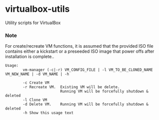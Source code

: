 # virtualbox-utils
Utility scripts for VirtualBox


### Note 
For create/recreate VM functions, it is assumed that the provided ISO file contains either a kickstart or a preseeded ISO image that power offs after installation is complete..


```
Usage: 
        vm-manager (-c|-r) VM_CONFIG_FILE | -l VM_TO_BE_CLONED_NAME VM_NEW_NAME | -d VM_NAME | -h

        -c Create VM
        -r Recreate VM.  Existing VM will be delete.
                         Running VM will be forcefully shutdown & deleted
        -l Clone VM
        -d Delete VM.    Running VM will be forcefully shutdown & deleted
        -h Show this usage text
```
